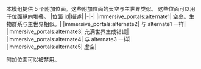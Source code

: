 
本模组提供 5 个附加位面。这些附加位面的天空与主世界类似。
这些位面可以用于位面纵向堆叠。
|位面 id|描述|
|-|-|
|immersive_portals:alternate1| 空岛。生物群系与主世界相似。|
|immersive_portals:alternate2| 与 alternate1 一样|
|immersive_portals:alternate3| 充满世界生成错误|
|immersive_portals:alternate4| 与 alternate3 一样|
|immersive_portals:alternate5| 虚空|

附加位面可以被禁用。
